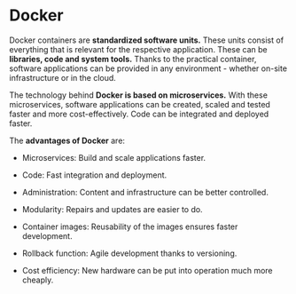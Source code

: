 # Docker

Docker containers are **standardized software units.** These units consist of everything that is relevant for the respective application. These can be **libraries, code and system tools.** Thanks to the practical container, software applications can be provided in any environment - whether on-site infrastructure or in the cloud.

The technology behind **Docker is based on microservices.** With these microservices, software applications can be created, scaled and tested faster and more cost-effectively. Code can be integrated and deployed faster.

The **advantages of Docker** are:

-   Microservices: Build and scale applications faster.

-   Code: Fast integration and deployment.

-   Administration: Content and infrastructure can be better controlled.
    
-   Modularity: Repairs and updates are easier to do.
    
-   Container images: Reusability of the images ensures faster development.
    
-   Rollback function: Agile development thanks to versioning.
    
-   Cost efficiency: New hardware can be put into operation much more cheaply.
